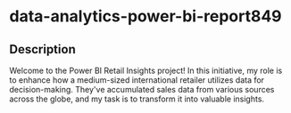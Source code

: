 # data-analytics-power-bi-report849
## Description
Welcome to the Power BI Retail Insights project! In this initiative, my role is to enhance how a medium-sized international retailer utilizes data for decision-making. They've accumulated sales data from various sources across the globe, and my task is to transform it into valuable insights.
